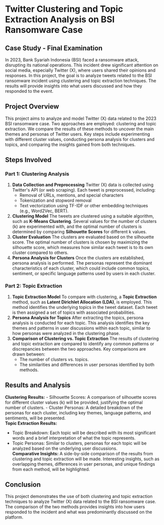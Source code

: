 # Twitter Clustering and Topic Extraction Analysis on BSI Ransomware Case

## Case Study - Final Examination
In 2023, Bank Syariah Indonesia (BSI) faced a ransomware attack, disrupting its national operations. This incident drew significant attention on social media, especially Twitter (X), where users shared their opinions and responses. In this project, the goal is to analyze tweets related to the BSI ransomware incident using clustering and topic extraction techniques. The results will provide insights into what users discussed and how they responded to the event.

## Project Overview
This project aims to analyze and model Twitter (X) data related to the 2023 BSI ransomware case. Two approaches are employed: clustering and topic extraction. We compare the results of these methods to uncover the main themes and personas of Twitter users. Key steps include experimenting with different cluster values, conducting persona analysis for clusters and topics, and comparing the insights gained from both techniques.

## Steps Involved
### Part 1: Clustering Analysis
1. **Data Collection and Preprocessing**
Twitter (X) data is collected using Twitter's API (or web scraping). Each tweet is preprocessed, including:
    - Removal of URLs, mentions, and special characters
    - Tokenization and stopword removal
    - Text vectorization using TF-IDF or other embedding techniques (e.g., Word2Vec, BERT).
2. **Clustering Model**
The tweets are clustered using a suitable algorithm, such as **K-Means Clustering**. Several values for the number of clusters (k) are experimented with, and the optimal number of clusters is determined by comparing **Silhouette Scores** for different k values.
3. **Cluster Evaluation**
The clusters are evaluated based on the silhouette score. The optimal number of clusters is chosen by maximizing the silhouette score, which measures how similar each tweet is to its own cluster compared to others.
4. **Persona Analysis for Clusters**
Once the clusters are established, persona analysis is performed. The personas represent the dominant characteristics of each cluster, which could include common topics, sentiment, or specific language patterns used by users in each cluster.

### Part 2: Topic Extraction
1. **Topic Extraction Model**
To compare with clustering, a **Topic Extraction** method, such as **Latent Dirichlet Allocation (LDA)**, is employed. This method identifies the underlying topics in the tweet dataset. Each tweet is then assigned a set of topics with associated probabilities.
2. **Persona Analysis for Topics**
After extracting the topics, persona analysis is conducted for each topic. This analysis identifies the key themes and patterns in user discussions within each topic, similar to how personas were analyzed in the clustering phase.
3. **Comparison of Clustering vs. Topic Extraction**
The results of clustering and topic extraction are compared to identify any common patterns or discrepancies between the two approaches. Key comparisons are drawn between:
    - The number of clusters vs. topics.
    - The similarities and differences in user personas identified by both methods.
  
## Results and Analysis
**Clustering Results:**
    - Silhouette Scores: A comparison of silhouette scores for different cluster values (k) will be provided, justifying the optimal number of clusters.
    - Cluster Personas: A detailed breakdown of the personas for each cluster, including key themes, language patterns, and sentiments, will be presented.<br>
**Topic Extraction Results:**
  - Topic Breakdown: Each topic will be described with its most significant words and a brief interpretation of what the topic represents.
  - Topic Personas: Similar to clusters, personas for each topic will be analyzed based on the underlying user discussions.<br>
**Comparative Insights:**
A side-by-side comparison of the results from clustering and topic extraction will be made. Interesting insights, such as overlapping themes, differences in user personas, and unique findings from each method, will be highlighted.

## Conclusion
This project demonstrates the use of both clustering and topic extraction techniques to analyze Twitter (X) data related to the BSI ransomware case. The comparison of the two methods provides insights into how users responded to the incident and what was predominantly discussed on the platform.
